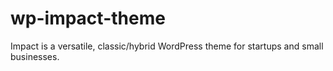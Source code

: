 # wp-impact-theme
Impact is a versatile, classic/hybrid WordPress theme for startups and small businesses.

